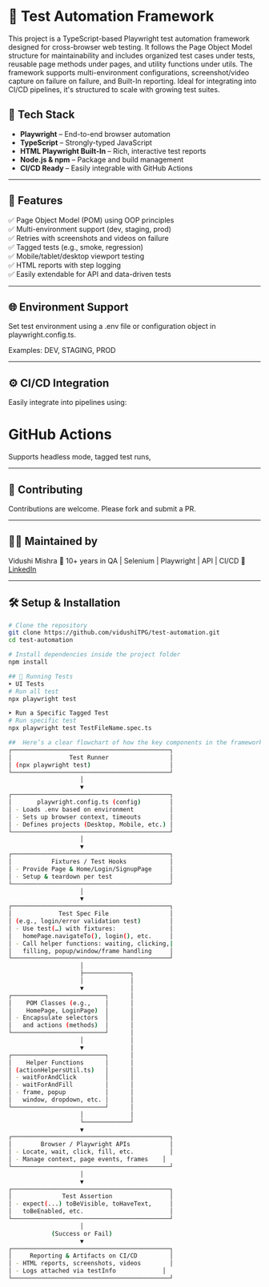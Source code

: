 # 🧪 Test Automation Framework

This project is a TypeScript-based Playwright test automation framework designed for cross-browser web testing. It follows the Page Object Model structure for maintainability and includes organized test cases under tests, reusable page methods under pages, and utility functions under utils. The framework supports multi-environment configurations, screenshot/video capture on failure on failure, and Built-In reporting. Ideal for integrating into CI/CD pipelines, it's structured to scale with growing test suites.


## 🚀 Tech Stack

- **Playwright** – End-to-end browser automation
- **TypeScript** – Strongly-typed JavaScript
- **HTML Playwright Built-In** – Rich, interactive test reports
- **Node.js & npm** – Package and build management
- **CI/CD Ready** – Easily integrable with GitHub Actions 

---

## 🧰 Features

✅ Page Object Model (POM) using OOP principles  
✅ Multi-environment support (dev, staging, prod)  
✅ Retries with screenshots and videos on failure  
✅ Tagged tests (e.g., smoke, regression)  
✅ Mobile/tablet/desktop viewport testing  
✅ HTML reports with step logging  
✅ Easily extendable for API and data-driven tests  

---

## 🌐 Environment Support
Set test environment using a .env file or configuration object in playwright.config.ts.

Examples: DEV, STAGING, PROD

---

## ⚙️ CI/CD Integration
Easily integrate into pipelines using:
# GitHub Actions
Supports headless mode, tagged test runs,

---

## 🤝 Contributing
Contributions are welcome. Please fork and submit a PR.

---

## 🙋‍♀️ Maintained by
Vidushi Mishra
🔹 10+ years in QA | Selenium | Playwright | API | CI/CD
🔗 [LinkedIn](https://www.linkedin.com/in/vidushi-mishra-b7b05b81/)

---

## 🛠️ Setup & Installation

```bash
# Clone the repository
git clone https://github.com/vidushiTPG/test-automation.git
cd test-automation

# Install dependencies inside the project folder 
npm install

## 🧪 Running Tests
➤ UI Tests
# Run all test 
npx playwright test

➤ Run a Specific Tagged Test
# Run specific test  
npx playwright test TestFileName.spec.ts

##  Here’s a clear flowchart of how the key components in the framework interact and flow during a test run:
┌────────────────────────────────────────────┐
│                Test Runner                 │
│ (npx playwright test)                      │
└────────────────────────────────────────────┘
                    │
                    ▼
┌────────────────────────────────────────────┐
│       playwright.config.ts (config)        │
│ - Loads .env based on environment          │
│ - Sets up browser context, timeouts        │
│ - Defines projects (Desktop, Mobile, etc.) │
└────────────────────────────────────────────┘
                    │
                    ▼
┌────────────────────────────────────────────┐
│           Fixtures / Test Hooks            │
│ - Provide Page & Home/Login/SignupPage     │
│ - Setup & teardown per test                │
└────────────────────────────────────────────┘
                    │
                    ▼
┌────────────────────────────────────────────┐
│             Test Spec File                 │
│ (e.g., login/error validation test)        │
│ - Use test(…) with fixtures:               │
│   homePage.navigateTo(), login(), etc.     │
│ - Call helper functions: waiting, clicking,|
│   filling, popup/window/frame handling     │
└────────────────────────────────────────────┘
                    │
                    ├─────────────┐
                    │             │
                    ▼             │
┌──────────────────────────┐      │
│    POM Classes (e.g.,    │      │
│    HomePage, LoginPage)  │      │
│ - Encapsulate selectors  │      │
│   and actions (methods)  │      │
└──────────────────────────┘      │
                    │             │
                    ▼             │
┌──────────────────────────┐      │
│    Helper Functions      │      │
│ (actionHelpersUtil.ts)   │      │
│ - waitForAndClick        │      │
│ - waitForAndFill         │      │
│ - frame, popup           │      │
│   window, dropdown, etc. │      │
└──────────────────────────┘      │
                    │             │
                    └─────────────┘
                    ▼
┌────────────────────────────────────────────┐
│        Browser / Playwright APIs           │
│ - Locate, wait, click, fill, etc.          │
│ - Manage context, page events, frames    │
└────────────────────────────────────────────┘
                    │
                    ▼
┌────────────────────────────────────────────┐
│              Test Assertion                │
│ - expect(...) toBeVisible, toHaveText,     │
│   toBeEnabled, etc.                        │
└────────────────────────────────────────────┘
                    │
            (Success or Fail)
                    ▼
┌────────────────────────────────────────────┐
│     Reporting & Artifacts on CI/CD         │
│ - HTML reports, screenshots, videos        │
│ - Logs attached via testInfo             │
└────────────────────────────────────────────┘




